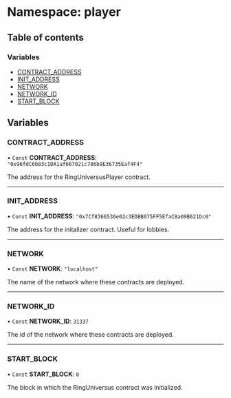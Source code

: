 # Namespace: player

## Table of contents

### Variables

- [CONTRACT_ADDRESS](player.md#contract_address)
- [INIT_ADDRESS](player.md#init_address)
- [NETWORK](player.md#network)
- [NETWORK_ID](player.md#network_id)
- [START_BLOCK](player.md#start_block)

## Variables

### CONTRACT_ADDRESS

• `Const` **CONTRACT_ADDRESS**: `"0x96fdC6b83c1DA1af667021c786b9E36735Eaf4F4"`

The address for the RingUniversusPlayer contract.

---

### INIT_ADDRESS

• `Const` **INIT_ADDRESS**: `"0x7Cf8366536e02c3EDBB075FF5EfaC8a09B621Dc0"`

The address for the initalizer contract. Useful for lobbies.

---

### NETWORK

• `Const` **NETWORK**: `"localhost"`

The name of the network where these contracts are deployed.

---

### NETWORK_ID

• `Const` **NETWORK_ID**: `31337`

The id of the network where these contracts are deployed.

---

### START_BLOCK

• `Const` **START_BLOCK**: `0`

The block in which the RingUniversus contract was initialized.
